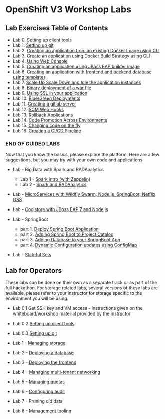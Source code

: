 # OpenShift V3 Workshop Labs

## Lab Exercises Table of Contents
* Lab 0. [Setting up client tools](0_Setting_up_client_tools.md)
* Lab 1. [Setting up git](0_Setting_up_git.md)
* Lab 2. [Creating an application from an existing Docker Image using CLI](1_Create_App_From_a_Docker_Image.md)
* Lab 3. [Create an application using Docker Build Strategy using CLI](2_Create_App_Using_Docker_Build.md)
* Lab 4. [Using Web Console](3_Using_Web_Console.md)
* Lab 5. [Creating an application using JBoss EAP builder image](4_Creating_an_application_using_JBoss_EAP_builder_image.md)  
* Lab 6. [Creating an application with frontend and backend database using templates](5_Using_templates.md)
* Lab 7. [Scale Up Scale Down and Idle the application instances](6_Scale_up_and_Scale_down_the_application_instances.md)
* Lab 8. [Binary deployment of a war file](7_Binary_Deployment_of_a_war_file.md)
* Lab 9. [Using SSL in your application](8_Using_SSL_In_your_Application.md)
* Lab 10. [Blue/Green Deployments](9_Blue_Green_Deployments.md)
* Lab 11. [Creating a gitlab server](GitLab.md)
* Lab 12. [SCM Web Hooks](10_SCM_Web_Hooks.md)
* Lab 13. [Rollback Applications](11_Rollback_Applications.md)
* Lab 14. [Code Promotion Across Environments](12_Code_Promotion_Across_Environments.md)
* Lab 15. [Changing code on the fly](18_Changing_code_on_the_fly.md)
* Lab 16. [Creating a CI/CD Pipeline](19._Creating_a_Pipeline.md)
### END OF GUIDED LABS
Now that you know the basics, please explore the platform. Here are a few suggestions, but you may try with your own code and applications.


* Lab - Big Data with Spark and RADAnalytics
   * Lab 1 - [Spark intro (with Zeppelin)](xtra1_Spark-intro.md)
   * Lab 2 - [Spark and RADAnalytics](xtra2_Spark-radanalytics.md)

* Lab - [MicroServices with Wildfly Swarm, Node.js, SpringBoot, Netflix OSS](https://cdn.rawgit.com/redhat-helloworld-msa/helloworld-msa/master/readme.html#_create_a_project)

* Lab - [Coolstore with JBoss EAP 7 and Node.js](https://github.com/jbossdemocentral/coolstore-microservice)

* Lab - SpringBoot     
    * part 1. [Deploy Spring Boot Application](14_Deploy_a_Spring_Boot_Application.md)
    * part 2. [Adding Spring Boot to Project Catalog](15_Adding_Spring_Boot_S2I_Image_to_the_Project_Catalog.md)
    * part 3. [Adding Database to your SpringBoot App](16_Adding_database_to_your_Spring_Boot_Application.md)
    * part 4. [Dynamic Configuration updates using ConfigMap](17_Dynamic_Configuration_Updates_using_ConfigMap.md)

* Lab - [Stateful Sets](xtra3_Stateful-sets.md)

<a name="ops"></a>
## Lab for Operators
These labs can be done on their own as a separate track or as part of the full hackathon. For storage related labs, several versions of these labs are available, please refer to your instructor for storage specific to the environment you will be using.
* Lab 0.1 Get SSH key and VM access - Instructions given on the whiteboard/workshop material provided by the instructor
* Lab 0.2 [Setting up client tools](0_Setting_up_client_tools.md)
* Lab 0.3 [Setting up git](0_Setting_up_git.md)


* Lab 1 - [Managing storage](ops1-storage.md)
* Lab 2 - [Deploying a database](ops2-database.md)
* Lab 3 - [Deploying the frontend](ops3-frontend.md)
* Lab 4 - [Managing multi-tenant networking](ops4-multitenant.md)
* Lab 5 - [Managing quotas](ops-quota.md)
* Lab 6 - [Configuring audit](ops-audit.md)
* Lab 7 - Pruning old data
* Lab 8 - [Management tooling](ops-management.md)
